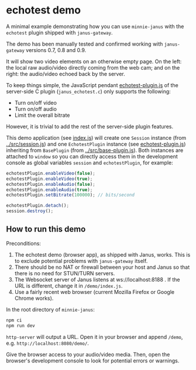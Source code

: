 # echotest demo

A minimal example demonstrating how you can use `minnie-janus` with the `echotest` plugin shipped with
`janus-gateway`.

The demo has been manually tested and confirmed working with `janus-gateway` versions 0.7, 0.8 and
0.9.

It will show two video elements on an otherwise empty page. On the left: the local raw audio/video
directly coming from the web cam; and on the right: the audio/video echoed back by the server.

To keep things simple, the JavaScript pendant [echotest-plugin.js](./echotest-plugin.js) of the server-side C plugin
(`janus_echotest.c`) only supports the following:

* Turn on/off video
* Turn on/off audio
* Limit the overall bitrate

However, it is trivial to add the rest of the server-side plugin features.

This demo application (see [index.js](./index.js)) will create one `Session` instance (from [../src/session.js](../src/session.js))
and one `EchotestPlugin` instance (see [echotest-plugin.js](./echotest-plugin.js)) inheriting from `BasePlugin` (from
[../src/base-plugin.js](../src/base-plugin.js)). Both instances are attached to `window` so you can directly access them in
the development console as global variables `session` and `echotestPlugin`, for example:

````javascript
echotestPlugin.enableVideo(false);
echotestPlugin.enableVideo(true);
echotestPlugin.enableAudio(false);
echotestPlugin.enableAudio(true);
echotestPlugin.setBitrate(100000); // bits/second

echotestPlugin.detach();
session.destroy();
````

## How to run this demo

Preconditions:

1. The echotest demo (browser app), as shipped with Janus, works. This is to exclude potential problems
   with `janus-gateway` itself.
2. There should be no NAT or firewall between your host and Janus so that there is no need for STUN/TURN servers.
3. The Websocket server of Janus listens at ws://localhost:8188 . If the URL is different, change
   it in `/demo/index.js`.
4. Use a fairly recent web browser (current Mozilla Firefox or Google Chrome works).

In the root directory of `minnie-janus`:

```bash
npm ci
npm run dev
```

`http-server` will output a URL. Open it in your browser and append `/demo`, e.g. `http://localhost:8080/demo/`.

Give the browser access to your audio/video media. Then, open the browser's development console to look for potential errors or warnings.
